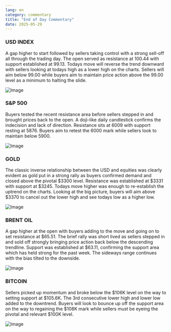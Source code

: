 ```yaml
---
lang: en
category: commentary
title: "End of Day Commentary"
date: 2025-05-29
---
```


### USD INDEX

A gap higher to start followed by sellers taking control with a strong sell-off all through the trading day. The open served as resistance at 100.44 with support established at 99.13. Todays move will reverse the trend downward with sellers looking at todays high as a lower high on the charts. Sellers will aim below 99.00 while buyers aim to maintain price action above the 99.00 level as a minimum to halting the slide.

![Image](https://markleighedu.github.io/img/May-2025/29-May-2025/usdindex.jpg)

### S&P 500

Buyers tested the recent resistance area before sellers stepped in and brought prices back to the open. A doji-like daily candlestick confirms the indecision and lack of direction. Resistance sits at 6009 with support resting at 5876. Buyers aim to retest the 6000 mark while sellers look to maintain below 5900.

![Image](https://markleighedu.github.io/img/May-2025/29-May-2025/sp500.jpg)

### GOLD

The classic inverse relationship between the USD and equities was clearly evident as gold put in a strong rally as buyers confirmed demand and closed above the pivotal $3300 level. Resistance was established at $3331 with support at $3245. Todays move higher was enough to re-establish the uptrend on the charts. Looking at the big picture, buyers will aim above $3370 to cancel out the lower high and see todays low as a higher low. 

![Image](https://markleighedu.github.io/img/May-2025/29-May-2025/gold.jpg)

### BRENT OIL

A gap higher at the open with buyers adding to the move and going on to set resistance at $65.51. The brief rally was short lived as sellers stepped in and sold off strongly bringing price action back below the descending trendline. Support was established at $63.11, confirming the support area which has held strong for the past week. The sideways range continues with the bias tilted to the downside.

![Image](https://markleighedu.github.io/img/May-2025/29-May-2025/brentoil.jpg)

### BITCOIN

Sellers picked up momentum and broke below the $106K level on the way to setting support at $105.6K. The 3rd consecutive lower high and lower low added to the downtrend. Buyers will look to bounce up off the support area on the way to regaining the $108K mark while sellers must be eyeing the pivotal and relevant $100K level. 

![Image](https://markleighedu.github.io/img/May-2025/29-May-2025/bitcoin.jpg)

